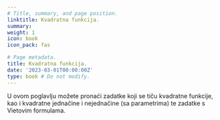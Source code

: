 ```yaml
---
# Title, summary, and page position.
linktitle: Kvadratna funkcija.
summary: 
weight: 1
icon: book
icon_pack: fas

# Page metadata.
title: Kvadratna funkcija.
date: '2023-03-01T00:00:00Z'
type: book # Do not modify.
---
```


U ovom poglavlju možete pronaći zadatke koji se tiču kvadratne funkcije, kao i kvadratne jednačine i nejednačine (sa parametrima) te zadatke s Vietovim formulama.